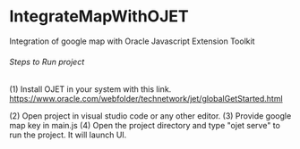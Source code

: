 # IntegrateMapWithOJET
Integration of google map with Oracle Javascript Extension Toolkit

###### Steps to Run project   ######
(1) Install OJET in your system  with this link.
https://www.oracle.com/webfolder/technetwork/jet/globalGetStarted.html

(2) Open project in visual studio code or any other editor.
(3) Provide google map key in main.js
(4) Open the project directory and type "ojet serve" to run the project. It will launch UI.
